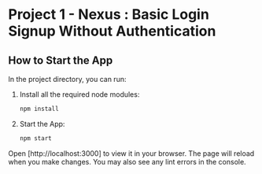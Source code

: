 # Project 1 - Nexus : Basic Login Signup Without Authentication

## How to Start the App

In the project directory, you can run:

1. Install all the required node modules:

   ```bash
   npm install
   ```

2. Start the App:

   ```bash
   npm start
   ```

Open [http://localhost:3000] to view it in your browser. The page will reload when you make changes. You may also see any lint errors in the console.
